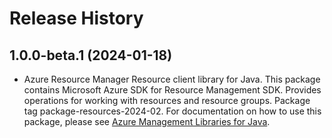 # Release History

## 1.0.0-beta.1 (2024-01-18)

- Azure Resource Manager Resource client library for Java. This package contains Microsoft Azure SDK for Resource Management SDK. Provides operations for working with resources and resource groups. Package tag package-resources-2024-02. For documentation on how to use this package, please see [Azure Management Libraries for Java](https://aka.ms/azsdk/java/mgmt).
